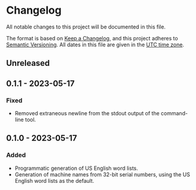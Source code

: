 # Changelog

All notable changes to this project will be documented in this file.

The format is based on [Keep a Changelog](https://keepachangelog.com/en/1.0.0/),
and this project adheres to [Semantic Versioning](https://semver.org/spec/v2.0.0.html). All dates in this file are given in the [UTC time zone](https://en.wikipedia.org/wiki/Coordinated_Universal_Time).

## Unreleased

## 0.1.1 - 2023-05-17

### Fixed

- Removed extraneous newline from the stdout output of the command-line tool.

## 0.1.0 - 2023-05-17

### Added

- Programmatic generation of US English word lists.
- Generation of machine names from 32-bit serial numbers, using the US English word lists as the default.
